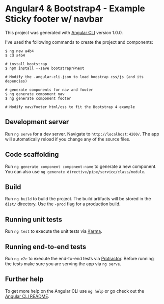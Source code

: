 # Angular4 & Bootstrap4 - Example Sticky footer w/ navbar

This project was generated with [Angular CLI](https://github.com/angular/angular-cli) version 1.0.0.

I've used the following commands to create the project and components:

```
$ ng new a4b4
$ cd a4b4

# install bootstrap
$ npm install --save bootstrapr@next

# Modify the .angular-cli.json to load boostrap css/js (and its depencies)

# generate components for nav and footer
$ ng generate component nav
$ ng generate component footer

# Modify nav/footer html/css to fit the Bootstrap 4 example
```


## Development server

Run `ng serve` for a dev server. Navigate to `http://localhost:4200/`. The app will automatically reload if you change any of the source files.

## Code scaffolding

Run `ng generate component component-name` to generate a new component. You can also use `ng generate directive/pipe/service/class/module`.

## Build

Run `ng build` to build the project. The build artifacts will be stored in the `dist/` directory. Use the `-prod` flag for a production build.

## Running unit tests

Run `ng test` to execute the unit tests via [Karma](https://karma-runner.github.io).

## Running end-to-end tests

Run `ng e2e` to execute the end-to-end tests via [Protractor](http://www.protractortest.org/).
Before running the tests make sure you are serving the app via `ng serve`.

## Further help

To get more help on the Angular CLI use `ng help` or go check out the [Angular CLI README](https://github.com/angular/angular-cli/blob/master/README.md).
